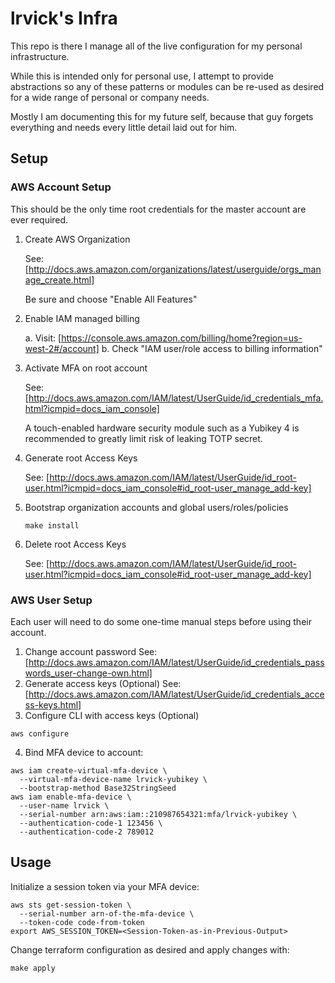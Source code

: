# lrvick's Infra

This repo is there I manage all of the live configuration for my personal
infrastructure.

While this is intended only for personal use, I attempt to provide abstractions
so any of these patterns or modules can be re-used as desired for a wide range
of personal or company needs.

Mostly I am documenting this for my future self, because that guy forgets
everything and needs every little detail laid out for him.

## Setup

### AWS Account Setup

This should be the only time root credentials for the master account are ever
required.

1. Create AWS Organization

    See: [http://docs.aws.amazon.com/organizations/latest/userguide/orgs_manage_create.html]

    Be sure and choose "Enable All Features"

2. Enable IAM managed billing

    a. Visit: [https://console.aws.amazon.com/billing/home?region=us-west-2#/account]
    b. Check "IAM user/role access to billing information"

3. Activate MFA on root account

    See: [http://docs.aws.amazon.com/IAM/latest/UserGuide/id_credentials_mfa.html?icmpid=docs_iam_console]

    A touch-enabled hardware security module such as a Yubikey 4 is recommended
    to greatly limit risk of leaking TOTP secret.

4. Generate root Access Keys

    See: [http://docs.aws.amazon.com/IAM/latest/UserGuide/id_root-user.html?icmpid=docs_iam_console#id_root-user_manage_add-key]

5. Bootstrap organization accounts and global users/roles/policies

    ```
    make install
    ```

6. Delete root Access Keys

    See: [http://docs.aws.amazon.com/IAM/latest/UserGuide/id_root-user.html?icmpid=docs_iam_console#id_root-user_manage_add-key]

### AWS User Setup

Each user will need to do some one-time manual steps before using their
account.

1. Change account password
  See: [http://docs.aws.amazon.com/IAM/latest/UserGuide/id_credentials_passwords_user-change-own.html]
2. Generate access keys (Optional)
  See: [http://docs.aws.amazon.com/IAM/latest/UserGuide/id_credentials_access-keys.html]
3. Configure CLI with access keys (Optional)
  ```
  aws configure
  ```
4. Bind MFA device to account:
  ```
  aws iam create-virtual-mfa-device \
    --virtual-mfa-device-name lrvick-yubikey \
    --bootstrap-method Base32StringSeed
  aws iam enable-mfa-device \
    --user-name lrvick \
    --serial-number arn:aws:iam::210987654321:mfa/lrvick-yubikey \
    --authentication-code-1 123456 \
    --authentication-code-2 789012
  ```

## Usage

Initialize a session token via your MFA device:

```
aws sts get-session-token \
  --serial-number arn-of-the-mfa-device \
  --token-code code-from-token
export AWS_SESSION_TOKEN=<Session-Token-as-in-Previous-Output>
```

Change terraform configuration as desired and apply changes with:

```
make apply
```
